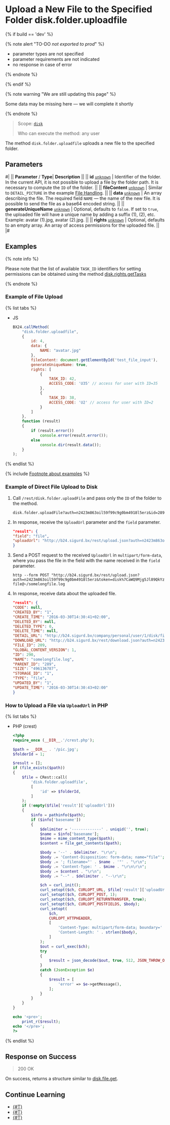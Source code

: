# Upload a New File to the Specified Folder disk.folder.uploadfile

{% if build == 'dev' %}

{% note alert "TO-DO _not exported to prod_" %}

- parameter types are not specified
- parameter requirements are not indicated
- no response in case of error

{% endnote %}

{% endif %}

{% note warning "We are still updating this page" %}

Some data may be missing here — we will complete it shortly

{% endnote %}

> Scope: [`disk`](../../scopes/permissions.md)
>
> Who can execute the method: any user

The method `disk.folder.uploadfile` uploads a new file to the specified folder.

## Parameters

#|
||  **Parameter** / **Type**| **Description** ||
|| **id**
[`unknown`](../../data-types.md) | Identifier of the folder. In the current API, it is not possible to upload a file by the folder path. It is necessary to compute the `ID` of the folder. ||
|| **fileContent**
[`unknown`](../../data-types.md) | Similar to `DETAIL_PICTURE` in the example [File Handling](../../bx24-js-sdk/how-to-call-rest-methods/files.md). ||
|| **data**
[`unknown`](../../data-types.md) | An array describing the file. The required field `NAME` — the name of the new file. It is possible to send the file as a base64 encoded string. ||
|| **generateUniqueName**
[`unknown`](../../data-types.md) | Optional, defaults to `false`. If set to `true`, the uploaded file will have a unique name by adding a suffix (1), (2), etc. Example: avatar (1).jpg, avatar (2).jpg. ||
|| **rights**
[`unknown`](../../data-types.md) | Optional, defaults to an empty array. An array of access permissions for the uploaded file. ||
|#

## Examples

{% note info %}

Please note that the list of available `TASK_ID` identifiers for setting permissions can be obtained using the method [disk.rights.getTasks](../rights/disk-rights-get-tasks.md)

{% endnote %}

### Example of File Upload

{% list tabs %}

- JS

    ```js
    BX24.callMethod(
        "disk.folder.uploadfile",
        {
            id: 4,
            data: {
                NAME: "avatar.jpg"
            },
            fileContent: document.getElementById('test_file_input'),
            generateUniqueName: true,
            rights: [
                {
                    TASK_ID: 42,
                    ACCESS_CODE: 'U35' // access for user with ID=35
                },
                {
                    TASK_ID: 38,
                    ACCESS_CODE: 'U2' // access for user with ID=2
                }
            ]
        },
        function (result)
        {
            if (result.error())
                console.error(result.error());
            else
                console.dir(result.data());
        }
    );
    ```

{% endlist %}

{% include [Footnote about examples](../../../_includes/examples.md) %}

### Example of Direct File Upload to Disk

1. Call `/rest/disk.folder.uploadFile` and pass only the `ID` of the folder to the method.
    ```
    disk.folder.uploadFile?auth=n2423m863oil59f99c9g0bm4918l5erz&id=289
    ```
2. In response, receive the `UploadUrl` parameter and the `field` parameter.
    ```json
    "result": {
    "field": "file",
    "uploadUrl": "http://b24.sigurd.bx/rest/upload.json?auth=n2423m863oil59f99c9g0bm4918l5erz&token=disk%7CaWQ9Mjg5Jl89QkYzazEzaXNnUjNHcVZQcDJZaGxGRmI4TGhXOG5EZXQ%3D%7CInVwbG9hZHxkaXNrfGFXUTlNamc1Smw4OVFrWXphekV6YVhOblVqTkhjVlpRY0RKWmFHeEdSbUk0VEdoWE9HNUVaWFE9fG4yNDIzbTg2M29pbDU5Zjk5YzlnMGJtNDkxOGw1ZXJ6Ig%3D%3D.Aga709nyY0%2BrFiv3laHjfg6XuOO5JT6ttjU%2F53ifphM%3D"
    }
    ```
3. Send a POST request to the received `UploadUrl` in `multipart/form-data`, where you pass the file in the field with the name received in the `field` parameter.
    ``` 
    http --form POST "http://b24.sigurd.bx/rest/upload.json?auth=n2423m863oil59f99c9g0bm4918l5erz&token=disk%7CaWQ9Mjg5Jl89QkYzazEzaXNnUjNHcVZQcDJZaGxGRmI4TGhXOG5EZXQ%3D%7CInVwbG9hZHxkaXNrfGFXUTlNamc1Smw4OVFrWXphekV6YVhOblVqTkhjVlpRY0RKWmFHeEdSbUk0VEdoWE9HNUVaWFE9fG4yNDIzbTg2M29pbDU5Zjk5YzlnMGJtNDkxOGw1ZXJ6Ig%3D%3D.Aga709nyY0%2BrFiv3laHjfg6XuOO5JT6ttjU%2F53ifphM%3D" file@~/somelongfile.log
    ```
4. In response, receive data about the uploaded file.
    ```json
    "result": {
    "CODE": null,
    "CREATED_BY": "1",
    "CREATE_TIME": "2016-03-30T14:30:41+02:00",
    "DELETED_BY": null,
    "DELETED_TYPE": 0,
    "DELETE_TIME": null,
    "DETAIL_URL": "http://b24.sigurd.bx/company/personal/user/1/disk/file/Testing REST/somelongfile.log",
    "DOWNLOAD_URL": "http://b24.sigurd.bx/rest/download.json?auth=n2423m863oil59f99c9g0bm4918l5erz&token=disk%7CaWQ9MjkwJl89ZTI4MG9TcDZCQno2MDAwVmV3cnRkbWxLM2hLN0JweEs%3D%7CImRvd25sb2FkfGRpc2t8YVdROU1qa3dKbDg5WlRJNE1HOVRjRFpDUW5vMk1EQXdWbVYzY25Sa2JXeExNMmhMTjBKd2VFcz18bjI0MjNtODYzb2lsNTlmOTljOWcwYm00OTE4bDVlcnoi.QlpUpx4mG9sxeyMyholPfdgkoXgc9kK9gtbOagqSo7s%3D",
    "FILE_ID": 209,
    "GLOBAL_CONTENT_VERSION": 1,
    "ID": 290,
    "NAME": "somelongfile.log",
    "PARENT_ID": "289",
    "SIZE": "496136787",
    "STORAGE_ID": "1",
    "TYPE": "file",
    "UPDATED_BY": "1",
    "UPDATE_TIME": "2016-03-30T14:30:43+02:00"
    }
    ```

### How to Upload a File via `UploadUrl` in PHP

{% list tabs %}

- PHP (crest)

    ```php
    <?php
    require_once (__DIR__.'/crest.php');

    $path = __DIR__ . '/pic.jpg';
    $folderId = 1;

    $result = [];
    if (file_exists($path))
    {
        $file = CRest::call(
            'disk.folder.uploadfile',
            [
                'id' => $folderId,
            ]
        );
        if (!empty($file['result']['uploadUrl']))
        {
            $info = pathinfo($path);
            if ($info['basename'])
            {
                $delimiter = '-------------' . uniqid('', true);
                $name = $info['basename'];
                $mime = mime_content_type($path);
                $content = file_get_contents($path);

                $body = '--' . $delimiter. "\r\n";
                $body .= 'Content-Disposition: form-data; name="file"';
                $body .= '; filename="' . $name . '"' . "\r\n";
                $body .= 'Content-Type: ' . $mime . "\r\n\r\n";
                $body .= $content . "\r\n";
                $body .= "--" . $delimiter . "--\r\n";

                $ch = curl_init();
                curl_setopt($ch, CURLOPT_URL, $file['result']['uploadUrl']);
                curl_setopt($ch, CURLOPT_POST, 1);
                curl_setopt($ch, CURLOPT_RETURNTRANSFER, true);
                curl_setopt($ch, CURLOPT_POSTFIELDS, $body);
                curl_setopt(
                    $ch,
                    CURLOPT_HTTPHEADER,
                    [
                        'Content-Type: multipart/form-data; boundary=' . $delimiter,
                        'Content-Length: ' . strlen($body),
                    ]
                );
                $out = curl_exec($ch);
                try
                {
                    $result = json_decode($out, true, 512, JSON_THROW_ON_ERROR);
                }
                catch (JsonException $e)
                {
                    $result = [
                        'error' => $e->getMessage(),
                    ];
                }
            }
        }
    }

    echo '<pre>';
        print_r($result);
    echo '</pre>';
    ?>
    ```

{% endlist %}

## Response on Success

> 200 OK

On success, returns a structure similar to [disk.file.get](../file/disk-file-get.md).

## Continue Learning

- [{#T}](../../../tutorials/tasks/how-to-create-comment-with-file.md)
- [{#T}](../../../tutorials/tasks/how-to-create-task-with-file.md)
- [{#T}](../../../tutorials/tasks/how-to-upload-file-to-task.md)
